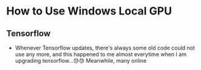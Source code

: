 # How to Use Windows Local GPU

## Tensorflow
* Whenever Tensorflow updates, there's always some old code could not use any more, and this happened to me almost everytime when I am upgrading tensorflow...😓😓 Meanwhile, many online
